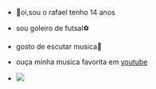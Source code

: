 - 👋oi,sou o rafael tenho 14 anos

- sou goleiro de futsal⚽

- gosto de escutar musica🎵

- ouça minha musica favorita em [youtube](https://youtu.be/nb_aIN4gp1s)

- ![](https://i.superesportes.com.br/4Es86gwaJ4JkPdruLwOFAxB_AE8=/1200x1200/smart/imgsapp.mg.superesportes.com.br/app/noticia_126420360808/2022/10/28/3978654/neuer-_1_59544.jpg)
